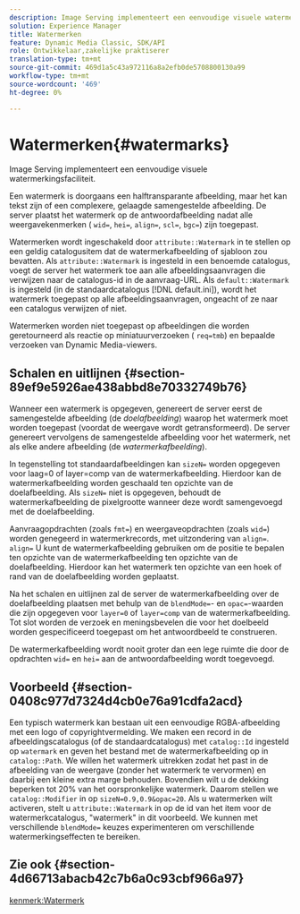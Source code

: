 ```yaml
---
description: Image Serving implementeert een eenvoudige visuele watermerkingsfaciliteit.
solution: Experience Manager
title: Watermerken
feature: Dynamic Media Classic, SDK/API
role: Ontwikkelaar,zakelijke praktiserer
translation-type: tm+mt
source-git-commit: 469d1a5c43a972116a8a2efb0de5708800130a99
workflow-type: tm+mt
source-wordcount: '469'
ht-degree: 0%

---
```



# Watermerken{#watermarks}

Image Serving implementeert een eenvoudige visuele watermerkingsfaciliteit.

Een watermerk is doorgaans een halftransparante afbeelding, maar het kan tekst zijn of een complexere, gelaagde samengestelde afbeelding. De server plaatst het watermerk op de antwoordafbeelding nadat alle weergavekenmerken ( `wid=`, `hei=`, `align=`, `scl=`, `bgc=`) zijn toegepast.

Watermerken wordt ingeschakeld door `attribute::Watermark` in te stellen op een geldig catalogusitem dat de watermerkafbeelding of sjabloon zou bevatten. Als `attribute::Watermark` is ingesteld in een benoemde catalogus, voegt de server het watermerk toe aan alle afbeeldingsaanvragen die verwijzen naar de catalogus-id in de aanvraag-URL. Als `default::Watermark` is ingesteld (in de standaardcatalogus [!DNL default.ini]), wordt het watermerk toegepast op alle afbeeldingsaanvragen, ongeacht of ze naar een catalogus verwijzen of niet.

Watermerken worden niet toegepast op afbeeldingen die worden geretourneerd als reactie op miniatuurverzoeken ( `req=tmb`) en bepaalde verzoeken van Dynamic Media-viewers.

## Schalen en uitlijnen {#section-89ef9e5926ae438abbd8e70332749b76}

Wanneer een watermerk is opgegeven, genereert de server eerst de samengestelde afbeelding (de *doelafbeelding*) waarop het watermerk moet worden toegepast (voordat de weergave wordt getransformeerd). De server genereert vervolgens de samengestelde afbeelding voor het watermerk, net als elke andere afbeelding (de *watermerkafbeelding*).

In tegenstelling tot standaardafbeeldingen kan `sizeN=` worden opgegeven voor laag=0 of layer=comp van de watermerkafbeelding. Hierdoor kan de watermerkafbeelding worden geschaald ten opzichte van de doelafbeelding. Als `sizeN=` niet is opgegeven, behoudt de watermerkafbeelding de pixelgrootte wanneer deze wordt samengevoegd met de doelafbeelding.

Aanvraagopdrachten (zoals `fmt=`) en weergaveopdrachten (zoals `wid=`) worden genegeerd in watermerkrecords, met uitzondering van `align=`. `align=` U kunt de watermerkafbeelding gebruiken om de positie te bepalen ten opzichte van de watermerkafbeelding ten opzichte van de doelafbeelding. Hierdoor kan het watermerk ten opzichte van een hoek of rand van de doelafbeelding worden geplaatst.

Na het schalen en uitlijnen zal de server de watermerkafbeelding over de doelafbeelding plaatsen met behulp van de `blendMode=`- en `opac=`-waarden die zijn opgegeven voor `layer=0` of `layer=comp` van de watermerkafbeelding. Tot slot worden de verzoek en meningsbevelen die voor het doelbeeld worden gespecificeerd toegepast om het antwoordbeeld te construeren.

De watermerkafbeelding wordt nooit groter dan een lege ruimte die door de opdrachten `wid=` en `hei=` aan de antwoordafbeelding wordt toegevoegd.

## Voorbeeld {#section-0408c977d7324d4cb0e76a91cdfa2acd}

Een typisch watermerk kan bestaan uit een eenvoudige RGBA-afbeelding met een logo of copyrightvermelding. We maken een record in de afbeeldingscatalogus (of de standaardcatalogus) met `catalog::Id` ingesteld op `watermark` en geven het bestand met de watermerkafbeelding op in `catalog::Path`. We willen het watermerk uitrekken zodat het past in de afbeelding van de weergave (zonder het watermerk te vervormen) en daarbij een kleine extra marge behouden. Bovendien wilt u de dekking beperken tot 20% van het oorspronkelijke watermerk. Daarom stellen we `catalog::Modifier` in op `sizeN=0.9,0.9&opac=20`. Als u watermerken wilt activeren, stelt u `attribute::Watermark` in op de id van het item voor de watermerkcatalogus, &quot;watermerk&quot; in dit voorbeeld. We kunnen met verschillende `blendMode=` keuzes experimenteren om verschillende watermerkingseffecten te bereiken.

## Zie ook {#section-4d66713abacb42c7b6a0c93cbf966a97}

[kenmerk:Watermerk](../../../../../is-api/image-catalog/image-serving-api-ref/c-image-catalog-reference/c-attributes-reference/r-watermark.md#reference-942b50acb2dd43a5ae498dc41ea9ac9b)
